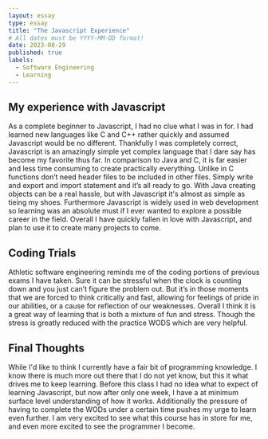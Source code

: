 ```yaml
---
layout: essay
type: essay
title: "The Javascript Experience"
# All dates must be YYYY-MM-DD format!
date: 2023-08-29
published: true
labels:
  - Software Engineering
  - Learning
---
```

## My experience with Javascript
As a complete beginner to Javascript, I had no clue what I was in for. I had learned new languages like C and C++ rather quickly and assumed Javascript would be no different. Thankfully I was completely correct, Javascript is an amazingly simple yet complex language that I dare say has become my favorite thus far. In comparison to Java and C, it is far easier and less time consuming to create practically everything. Unlike in C functions don’t need header files to be included in other files. Simply write and export and import statement and it’s all ready to go. With Java creating objects can be a real hassle, but with Javascript it's almost as simple as tieing my shoes. Furthermore Javascript is widely used in web development so learning was an absolute must if I ever wanted to explore a possible career in the field. Overall I have quickly fallen in love with Javascript, and plan to use it to create many projects to come. 

## Coding Trials
Athletic software engineering reminds me of the coding portions of previous exams I have taken. Sure it can be stressful when the clock is counting down and you just can’t figure the problem out. But it’s in those moments that we are forced to think critically and fast, allowing for feelings of pride in our abilities, or a cause for reflection of our weaknesses. Overall I think it is a great way of learning that is both a mixture of fun and stress. Though the stress is greatly reduced with the practice WODS which are very helpful. 

## Final Thoughts
While I'd like to think I currently have a fair bit of programming knowledge. I know there is much more out there that I do not yet know, but this it what drives me to keep learning. Before this class I had no idea what to expect of learning Javascript, but now after only one week, I have a at minimum surface level understanding of how it works. Additionally the pressure of having to complete the WODs under a certain time pushes my urge to learn even further. I am very excited to see what this course has in store for me, and even more excited to see the programmer I become.
